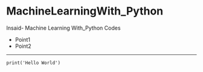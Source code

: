 # MachineLearningWith_Python
Insaid- Machine Learning With_Python Codes
- Point1
- Point2

___

```
print('Hello World')
```
